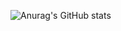 ![Anurag's GitHub stats](https://github-readme-stats.vercel.app/api?username=WanderingPix&show_icons=true&title_color=F8DE7E&bg_color=FFC5D3&&text_color=F8DE7E&border_radius=12&border_color=F8DE7E)
